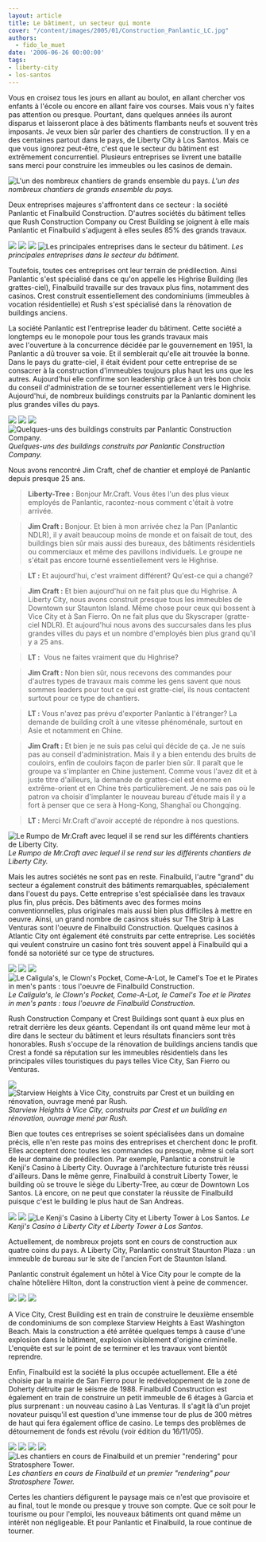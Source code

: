 ```yaml
---
layout: article
title: Le bâtiment, un secteur qui monte
cover: "/content/images/2005/01/Construction_Panlantic_LC.jpg"
authors:
  - fido_le_muet
date: '2006-06-26 00:00:00'
tags:
- liberty-city
- los-santos
---
```


Vous en croisez tous les jours en allant au boulot, en allant chercher vos enfants à l'école ou encore en allant faire vos courses. Mais vous n'y faites pas attention ou presque. Pourtant, dans quelques années ils auront disparus et laisseront place à des bâtiments flambants neufs et souvent très imposants. Je veux bien sûr parler des chantiers de construction. Il y en a des centaines partout dans le pays, de Liberty City à Los Santos. Mais ce que vous ignorez peut-être, c'est que le secteur du bâtiment est extrêmement concurrentiel. Plusieurs entreprises se livrent une bataille sans merci pour construire les immeubles ou les casinos de demain.

![L'un des nombreux chantiers de grands ensemble du pays.](/content/images/2005/01/Construction_Finalbuild_03.jpg)
_L'un des nombreux chantiers de grands ensemble du pays._

Deux entreprises majeures s'affrontent dans ce secteur : la société Panlantic et Finalbuild Construction. D'autres sociétés du bâtiment telles que Rush Construction Company ou Crest Building se joignent à elle mais Panlantic et Finalbuild s'adjugent à elles seules 85% des grands travaux.

![](/content/images/2005/01/Logo_Panlantic.jpg)
![](/content/images/2005/01/Logo_Finalbuild.jpg)
![](/content/images/2005/01/Logo_Rush.jpg)
![Les principales entreprises dans le secteur du bâtiment.](/content/images/2005/01/Logo_Crest.jpg)
_Les principales entreprises dans le secteur du bâtiment._

Toutefois, toutes ces entreprises ont&nbsp;leur terrain de prédilection. Ainsi Panlantic s'est spécialisé dans ce qu'on appelle les Highrise Building (les grattes-ciel), Finalbuild travaille sur des travaux plus fins, notamment des casinos. Crest construit essentiellement des condominiums (immeubles à vocation résidentielle) et Rush s'est spécialisé dans la rénovation de buildings anciens.

La société Panlantic est l'entreprise leader du bâtiment.&nbsp;Cette société a longtemps eu le monopole pour tous les grands travaux mais avec&nbsp;l'ouverture à la concurrence décidée par le gouvernement en 1951, la Panlantic a dû trouver sa voie. Et il semblerait qu'elle ait trouvée la bonne. Dans le pays du gratte-ciel, il était évident pour cette entreprise de se consacrer à la construction d'immeubles toujours plus haut les uns que les autres. Aujourd'hui elle confirme son leadership grâce à un très bon choix du conseil d'administration de se tourner essentiellement vers le Highrise. Aujourd'hui, de nombreux buildings construits par la Panlantic dominent les plus grandes villes du pays.

![](/content/images/2005/01/Building_LC.jpg)
![](/content/images/2005/01/Building_SF.jpg)
![](/content/images/2005/01/Building_VC.jpg)
![Quelques-uns des buildings construits par Panlantic Construction Company.](/content/images/2005/01/Chrysler_Building_LC.jpg)
_Quelques-uns des buildings construits par Panlantic Construction Company._

Nous avons rencontré Jim Craft, chef de chantier et employé de Panlantic depuis presque 25 ans.

> **Liberty-Tree :** Bonjour Mr.Craft. Vous êtes l'un des plus vieux employés de Panlantic, racontez-nous comment c'était à votre arrivée.

> **Jim Craft :** Bonjour. Et bien à mon arrivée chez la Pan&nbsp;(Panlantic NDLR), il y avait beaucoup moins de monde et on faisait de tout, des buildings bien sûr mais aussi des bureaux, des bâtiments résidentiels ou commerciaux et même des pavillons individuels. Le groupe ne s'était pas encore tourné essentiellement vers le Highrise.

> **LT :** Et aujourd'hui, c'est vraiment différent? Qu'est-ce qui a changé?

> **Jim Craft :** Et bien aujourd'hui on ne fait plus que du Highrise.&nbsp;A Liberty City, nous avons construit presque tous les immeubles de Downtown sur Staunton Island. Même chose&nbsp;pour ceux qui bossent à Vice City et à San Fierro. On ne fait plus que du Skyscraper (gratte-ciel NDLR). Et aujourd'hui nous avons des succursales&nbsp;dans les plus grandes villes du&nbsp;pays et un nombre d'employés bien plus grand qu'il y a 25 ans.

> **LT :** &nbsp;Vous ne faites vraiment que du Highrise?

> **Jim Craft :** Non bien sûr, nous recevons des commandes pour d'autres types de travaux mais comme les gens savent que nous sommes leaders pour tout ce qui est gratte-ciel, ils nous contactent surtout pour ce type de chantiers.

> **LT :** Vous n'avez pas prévu d'exporter Panlantic à l'étranger? La demande de building croît à une vitesse phénoménale, surtout en Asie et notamment en Chine.

> **Jim Craft :** Et bien je ne suis pas celui qui décide de ça. Je ne suis pas au conseil d'administration. Mais il y a bien entendu des bruits de couloirs, enfin de couloirs façon de parler bien sûr. Il paraît que le groupe va s'implanter en Chine justement. Comme vous l'avez dit et à juste titre d'ailleurs, la demande de grattes-ciel est énorme en extrême-orient et en Chine très particulièrement. Je ne sais pas où le patron va choisir d'implanter le nouveau bureau d'étude mais il y a fort à penser que ce sera à Hong-Kong, Shanghaï ou Chongqing.

> **LT :** Merci Mr.Craft d'avoir accepté de répondre à nos questions.

![Le Rumpo de Mr.Craft avec lequel il se rend sur les différents chantiers de Liberty City.](/content/images/2005/01/Rumpo_Panlantic.jpg)
_Le Rumpo de Mr.Craft avec lequel il se rend sur les différents chantiers de Liberty City._

Mais les autres sociétés ne sont pas en reste. Finalbuild, l'autre "grand"&nbsp;du secteur a également construit des bâtiments remarquables, spécialement dans l'ouest du pays. Cette entreprise s'est spécialisée dans les travaux plus fin, plus précis. Des bâtiments avec des formes moins conventionnelles, plus originales mais aussi bien plus difficiles à mettre en oeuvre. Ainsi, un grand nombre de casinos situés sur The Strip à Las Venturas sont l'oeuvre de Finalbuild Construction. Quelques casinos à Atlantic City ont également été construits par cette entreprise. Les sociétés qui veulent construire un casino font très souvent appel à Finalbuild qui a fondé sa notoriété sur ce type de structures.

![](/content/images/2005/01/Caesar__s_Palace.jpg)
![](/content/images/2005/01/Circus_Circus.jpg)
![](/content/images/2005/01/Luxor.jpg)
![Le Caligula's, le Clown's Pocket, Come-A-Lot, le Camel's Toe et le Pirates in men's pants : tous l'oeuvre de Finalbuild Construction.](/content/images/2005/01/Treasure_Island.jpg)
_Le Caligula's, le Clown's Pocket, Come-A-Lot, le Camel's Toe et le Pirates in men's pants : tous l'oeuvre de Finalbuild Construction._

Rush Construction Company et Crest Buildings sont quant à eux plus en retrait derrière les deux géants. Cependant ils ont quand même leur mot à dire dans le secteur du bâtiment et leurs résultats financiers sont très honorables. Rush s'occupe de la rénovation de buildings anciens tandis que Crest a fondé sa réputation sur les immeubles résidentiels dans les principales villes touristiques du pays telles Vice City, San Fierro&nbsp;ou Venturas.

![](/content/images/2005/01/Condos_VC.jpg)
![Starview Heights à Vice City, construits par Crest et un building en rénovation, ouvrage mené par Rush.](/content/images/2005/01/Construction_Rush.jpg)
_Starview Heights à Vice City, construits par Crest et un building en rénovation, ouvrage mené par Rush._

Bien que toutes ces entreprises se soient spécialisées dans un domaine précis, elle n'en reste pas moins des entreprises et cherchent donc le profit. Elles acceptent donc toutes les commandes ou presque, même si cela sort de leur domaine de prédilection. Par exemple, Panlantic&nbsp;a construit le Kenji's Casino à Liberty City. Ouvrage à l'architecture futuriste&nbsp;très réussi d'ailleurs. Dans le même genre, Finalbuild à construit Liberty Tower, le building où se trouve le siège du Liberty-Tree, au cœur de Downtown Los Santos. Là encore, on ne peut que constater la réussite de Finalbuild puisque c'est le building le plus haut de San Andreas.

![](/content/images/2005/01/Kenji__s_Casino_01.jpg)
![](/content/images/2005/01/Kenji__s_Casino_02.jpg)
![Le Kenji's Casino à Liberty City et Liberty Tower à Los Santos.](/content/images/2005/01/Liberty_Tower.jpg)
_Le Kenji's Casino à Liberty City et Liberty Tower à Los Santos._[](/content/images/2005/01/Construction_Panlantic_LC.jpg)

Actuellement, de nombreux projets sont en cours de construction aux quatre coins du pays. A Liberty City, Panlantic construit Staunton Plaza : un immeuble de bureau sur le site de l'ancien Fort de Staunton Island.

Panlantic construit également un hôtel à Vice City pour le compte de la chaîne hôtelière Hilton, dont la construction vient à peine de commencer.

![](/content/images/2005/01/Construction_Panlantic_VC.jpg)
![](/content/images/2005/01/Construction_Crest.jpg)
![](/content/images/2005/01/Construction_Starview_Heights.jpg)

A Vice City, Crest Building est en train de construire le deuxième ensemble de condominiums de son complexe Starview Heights à East Washington Beach. Mais la construction a été arrêtée quelques temps à cause d'une explosion dans le bâtiment, explosion visiblement d'origine criminelle. L'enquête est sur le point de se terminer et les travaux vont bientôt reprendre.

Enfin, Finalbuild est la société la plus occupée actuellement. Elle a été choisie par la mairie de San Fierro pour le redéveloppement de la zone de Doherty détruite par le séisme de 1988. Finalbuild Construction est également en train de construire un petit immeuble de 6 étages à Garcia et plus surprenant : un nouveau casino à Las Venturas. Il s'agit là d'un projet novateur puisqu'il est question&nbsp;d'une immense tour de plus de 300 mètres de haut qui fera également office de casino. Le temps des problèmes de détournement de fonds est révolu (voir édition du 16/11/05).

![](/content/images/2005/01/Construction_Finalbuild_01.jpg)
![](/content/images/2005/01/Construction_Finalbuild_02.jpg)
![](/content/images/2005/01/Construction_Finalbuild_03.jpg)
![](/content/images/2005/01/Construction_Finalbuild_04.jpg)
![Les chantiers en cours de Finalbuild et un premier "rendering" pour Stratosphere Tower.](/content/images/2005/01/Stratosphere.jpg)
_Les chantiers en cours de Finalbuild et un premier "rendering" pour Stratosphere Tower._

Certes les chantiers défigurent le paysage mais ce n'est que provisoire et au final, tout le monde ou presque y trouve son compte. Que ce soit pour le tourisme ou pour l'emploi, les nouveaux bâtiments ont quand même un intérêt non négligeable. Et pour Panlantic et Finalbuild, la roue continue de tourner.
